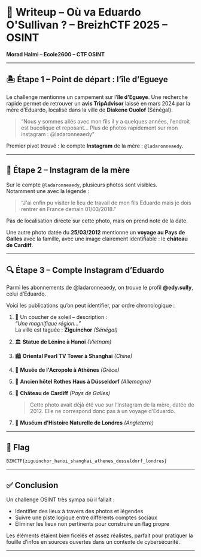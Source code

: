 
# 🧭 Writeup – Où va Eduardo O'Sullivan ? – BreizhCTF 2025 – OSINT  
**Morad Halmi – Ecole2600 – CTF OSINT**

---

## 🏝️ Étape 1 – Point de départ : l’île d’Egueye

Le challenge mentionne un campement sur l’**île d’Egueye**. Une recherche rapide permet de retrouver un **avis TripAdvisor** laissé en mars 2024 par la mère d’Eduardo, localisé dans la ville de **Diakene Ouolof** (Sénégal).

> “Nous y sommes allés avec mon fils il y a quelques années, l'endroit est bucolique et reposant… Plus de photos rapidement sur mon instagram : @ladaronneaedy”

Premier pivot trouvé : le compte **Instagram** de la mère : `@ladaronneaedy`.

---

## 📸 Étape 2 – Instagram de la mère

Sur le compte `@ladaronneaedy`, plusieurs photos sont visibles.  
Notamment une avec la légende :

> “J'ai enfin pu visiter le lieu de travail de mon fils Eduardo mais je dois rentrer en France demain 01/03/2018.”

Pas de localisation directe sur cette photo, mais on prend note de la date.

Une autre photo datée du **25/03/2012** mentionne un **voyage au Pays de Galles** avec la famille, avec une image clairement identifiable : le **château de Cardiff**.

---

## 🔍 Étape 3 – Compte Instagram d’Eduardo

Parmi les abonnements de @ladaronneaedy, on trouve le profil **@edy.sully**, celui d’Eduardo.

Voici les publications qu’on peut identifier, par ordre chronologique :

1. 🌅 Un coucher de soleil – description :  
   *“Une magnifique région…”*  
   La ville est taguée : **Ziguinchor** *(Sénégal)*

2. 🏛️ **Statue de Lénine à Hanoi** *(Vietnam)*  
3. 🏙️ **Oriental Pearl TV Tower à Shanghai** *(Chine)*  
4. 🏺 **Musée de l'Acropole à Athènes** *(Grèce)*  
5. 🏨 **Ancien hôtel Rothes Haus à Düsseldorf** *(Allemagne)*  
6. 🏰 **Château de Cardiff** *(Pays de Galles)*  
   > Cette photo avait déjà été vue sur l’Instagram de la mère, datée de 2012. Elle ne correspond donc pas à un voyage d’Eduardo.  
7. 🦖 **Muséum d’Histoire Naturelle de Londres** *(Angleterre)*

---

## 🏁 Flag

```
BZHCTF{ziguinchor_hanoi_shanghai_athenes_dusseldorf_londres}
```

---

## ✅ Conclusion

Un challenge OSINT très sympa où il fallait :

- Identifier des lieux à travers des photos et légendes
- Suivre une piste logique entre différents comptes sociaux
- Éliminer les lieux non pertinents pour construire un flag propre

Les éléments étaient bien ficelés et assez réalistes, parfait pour pratiquer la fouille d’infos en sources ouvertes dans un contexte de cybersécurité.

---
